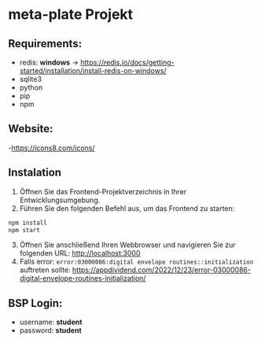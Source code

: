 # meta-plate Projekt



## Requirements:
 - redis: **windows** -> https://redis.io/docs/getting-started/installation/install-redis-on-windows/
 - sqlite3
 - python
 - pip
 - npm


## Website:
-https://icons8.com/icons/


## Instalation




1. Öffnen Sie das Frontend-Projektverzeichnis in Ihrer Entwicklungsumgebung.
2. Führen Sie den folgenden Befehl aus, um das Frontend zu starten:
```sh
npm install
npm start
```
3. Öffnen Sie anschließend Ihren Webbrowser und navigieren Sie zur folgenden URL: [http://localhost:3000](http://localhost:3000)
4. Falls error: `error:03000086:digital envelope routines::initialization` auftreten sollte: https://appdividend.com/2022/12/23/error-03000086-digital-envelope-routines-initialization/


## BSP Login:
 - username: **student**
 - password: **student**

